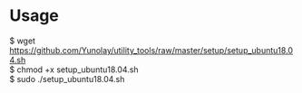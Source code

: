 # Usage
$ wget https://github.com/Yunolay/utility_tools/raw/master/setup/setup_ubuntu18.04.sh  
$ chmod +x setup_ubuntu18.04.sh  
$ sudo ./setup_ubuntu18.04.sh
